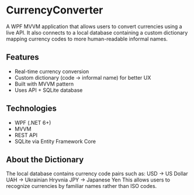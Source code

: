 # CurrencyConverter

A WPF MVVM application that allows users to convert currencies using a live API. It also connects to a local database containing a custom dictionary mapping currency codes to more human-readable informal names.

## Features

- Real-time currency conversion
- Custom dictionary (code → informal name) for better UX
- Built with MVVM pattern
- Uses API + SQLite database

## Technologies

- WPF (.NET 6+)
- MVVM
- REST API
- SQLite via Entity Framework Core

## About the Dictionary

The local database contains currency code pairs such as:
USD → US Dollar
UAH → Ukrainian Hryvnia
JPY → Japanese Yen
This allows users to recognize currencies by familiar names rather than ISO codes.
